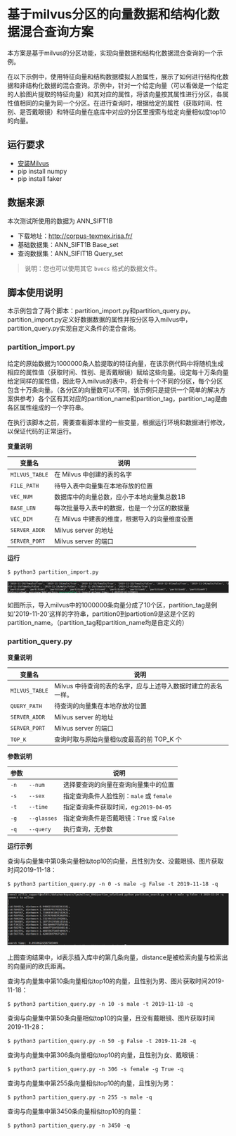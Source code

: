 # 基于milvus分区的向量数据和结构化数据混合查询方案

本方案是基于milvus的分区功能，实现向量数据和结构化数据混合查询的一个示例。

在以下示例中，使用特征向量和结构数据模拟人脸属性，展示了如何进行结构化数据和非结构化数据的混合查询。示例中，针对一个给定向量（可以看做是一个给定的人脸图片提取的特征向量）和其对应的属性，将该向量按其属性进行分区，各属性值相同的向量为同一个分区。在进行查询时，根据给定的属性（获取时间、性别、是否戴眼镜）和特征向量在底库中对应的分区里搜索与给定向量相似度top10的向量。

## 运行要求

- [安装Milvus](https://github.com/milvus-io/docs/blob/0.6.0/zh-CN/userguide/install_milvus.md)
- pip install numpy
- pip install faker

## 数据来源

本次测试所使用的数据为 ANN_SIFT1B

- 下载地址：http://corpus-texmex.irisa.fr/
- 基础数据集：ANN_SIFT1B Base_set
- 查询数据集：ANN_SIFIT1B Query_set

> 说明：您也可以使用其它 `bvecs` 格式的数据文件。

## 脚本使用说明

本示例包含了两个脚本：partition_import.py和partition_query.py。partition_import.py定义好数据数据的属性并按分区导入milvus中，partition_query.py实现自定义条件的混合查询。

### partition_import.py

给定的原始数据为1000000条人脸提取的特征向量，在该示例代码中将随机生成相应的属性值（获取时间、性别、是否戴眼镜）赋给这些向量。设定每十万条向量给定同样的属性值，因此导入milvus的表中，将会有十个不同的分区，每个分区包含十万条向量。（各分区的向量数可以不同，该示例只是提供一个简单的解决方案供参考）各个区有其对应的partition_name和partition_tag，partition_tag是由各区属性组成的一个字符串。

在执行该脚本之前，需要查看脚本里的一些变量，根据运行环境和数据进行修改，以保证代码的正常运行。

**变量说明**

| 变量名         | 说明                                           |
| -------------- | ---------------------------------------------- |
| `MILVUS_TABLE` | 在 Milvus 中创建的表的名字                     |
| `FILE_PATH`    | 待导入表中向量集在本地存放的位置               |
| `VEC_NUM`      | 数据库中的向量总数，应小于本地向量集总数1B     |
| `BASE_LEN`     | 每次批量导入表中的数据，也是一个分区的数据量   |
| `VEC_DIM`      | 在 Milvus 中建表的维度，根据导入的向量维度设置 |
| `SERVER_ADDR`  | Milvus server 的地址                           |
| `SERVER_PORT`  | Milvus server 的端口                           |

**运行**

```shell
$ python3 partition_import.py
```

![import](pic/import.PNG)

如图所示，导入milvus中的1000000条向量分成了10个区，partition_tag是例如'2019-11-20'这样的字符串，partition0到partiotion9是这是个区的partition_name。（partition_tag和partition_name均是自定义的）

### partition_query.py

**变量说明**

| 变量名         | 说明                                                         |
| -------------- | ------------------------------------------------------------ |
| `MILVUS_TABLE` | Milvus 中待查询的表的名字，应与上述导入数据时建立的表名一样。 |
| `QUERY_PATH`   | 待查询的向量集在本地存放的位置                               |
| `SERVER_ADDR`  | Milvus server 的地址                                         |
| `SERVER_PORT`  | Milvus server 的端口                                         |
| `TOP_K`        | 查询时取与原始向量相似度最高的前 TOP_K 个                    |

**参数说明**

| 参数 |             | 说明                                      |
| ---- | ----------- | ----------------------------------------- |
| `-n` | `--num`     | 选择要查询的向量在查询向量集中的位置      |
| `-s` | `--sex`     | 指定查询条件人脸性别：`male` 或 `female`  |
| `-t` | `--time`    | 指定查询条件获取时间，eg:`2019-04-05`     |
| `-g` | `--glasses` | 指定查询条件是否戴眼镜：`True` 或 `False` |
| `-q` | `--query`   | 执行查询，无参数                          |

**运行示例**

查询与向量集中第0条向量相似top10的向量，且性别为女、没戴眼镜、图片获取时间2019-11-18：

```shell
$ python3 partition_query.py -n 0 -s male -g False -t 2019-11-18 -q
```

![search](pic/search.PNG)

上图查询结果中，id表示插入库中的第几条向量，distance是被检索向量与检索出的向量间的欧氏距离。

查询与向量集中第10条向量相似top10的向量，且性别为男、图片获取时间2019-11-18：

```shell
$ python3 partition_query.py -n 10 -s male -t 2019-11-18 -q
```

查询与向量集中第50条向量相似top10的向量，且没有戴眼镜、图片获取时间2019-11-28：

```shell
$ python3 partition_query.py -n 50 -g False -t 2019-11-28 -q
```

查询与向量集中第306条向量相似top10的向量，且性别为女、戴眼镜：

```shell
$ python3 partition_query.py -n 306 -s female -g True -q
```

查询与向量集中第255条向量相似top10的向量，且性别为男：

```shell
$ python3 partition_query.py -n 255 -s male -q
```

查询与向量集中第3450条向量相似top10的向量：

```shell
$ python3 partition_query.py -n 3450 -q
```

